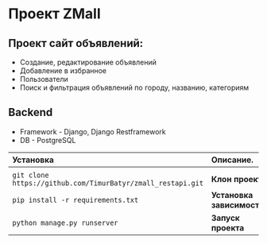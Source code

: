 # Проект ZMall



## Проект сайт объявлений:
- Создание, редактирование объявлений
- Добавление в избранное
- Пользователи
- Поиск и фильтрация объявлений по городу, названию, категориям



## Backend
- Framework - Django, Django Restframework
- DB - PostgreSQL



| Установка                                                       | Описание.                                                         |
|:----------------------------------------------------------------|:------------------------------------------------------------------|                     
|                                                                 |                                                                   |
| `git clone https://github.com/TimurBatyr/zmall_restapi.git`     | **Клон проекта**                                                  |
| `pip install -r requirements.txt`                               | **Установка зависимостей**                                        |
| `python manage.py runserver`                                   | **Запуск проекта**                                                 |





